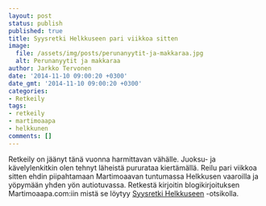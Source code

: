 ```yaml
---
layout: post
status: publish
published: true
title: Syysretki Helkkuseen pari viikkoa sitten
image:
  file: /assets/img/posts/perunanyytit-ja-makkaraa.jpg
  alt: Perunanyytit ja makkaraa
author: Jarkko Tervonen
date: '2014-11-10 09:00:20 +0300'
date_gmt: '2014-11-10 09:00:20 +0300'
categories:
- Retkeily
tags:
- retkeily
- martimoaapa
- helkkunen
comments: []
---
```

Retkeily on jäänyt tänä vuonna harmittavan vähälle. Juoksu- ja kävelylenkitkin olen tehnyt läheistä pururataa kiertämällä. Reilu pari viikkoa sitten ehdin piipahtamaan Martimoaavan tuntumassa Helkkusen vaaroilla ja yöpymään yhden yön autiotuvassa. Retkestä kirjoitin blogikirjoituksen Martimoaapa.com:iin mistä se löytyy [Syysretki Helkkuseen](http://www.martimoaapa.com/blogi/syysretki-helkkuseen.html) -otsikolla.
